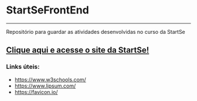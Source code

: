 # StartSeFrontEnd
***
Repositório para guardar as atividades desenvolvidas no curso da StartSe            
## [Clique aqui e acesse o site da StartSe!](https://www.startse.com/)     
### Links úteis:
* https://www.w3schools.com/
* https://www.lipsum.com/
* https://favicon.io/


